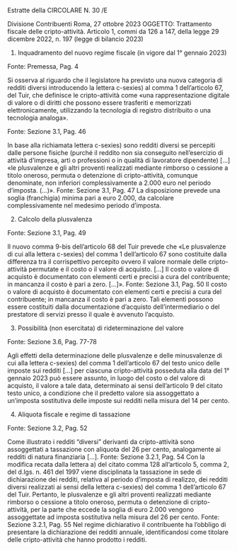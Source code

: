 Estratte della CIRCOLARE N. 30 /E

Divisione Contribuenti
Roma, 27 ottobre 2023
OGGETTO: Trattamento fiscale delle cripto-attività. Articolo 1, commi da 126
a 147, della legge 29 dicembre 2022, n. 197 (legge di bilancio
2023)

1. Inquadramento del nuovo regime fiscale (in vigore dal 1° gennaio 2023)

Fonte: Premessa, Pag. 4

Si osserva al riguardo che il legislatore ha previsto una nuova categoria di redditi diversi introducendo la lettera c-sexies) al comma 1 dell’articolo 67, del Tuir, che definisce le cripto-attività come «una rappresentazione digitale di valore o di diritti che possono essere trasferiti e memorizzati elettronicamente, utilizzando la tecnologia di registro distribuito o una tecnologia analoga».

Fonte: Sezione 3.1, Pag. 46

In base alla richiamata lettera c-sexies) sono redditi diversi se percepiti dalle persone fisiche (purché il reddito non sia conseguito nell’esercizio di attività d’impresa, arti o professioni o in qualità di lavoratore dipendente) [...] «le plusvalenze e gli altri proventi realizzati mediante rimborso o cessione a titolo oneroso, permuta o detenzione di cripto-attività, comunque denominate, non inferiori complessivamente a 2.000 euro nel periodo d’imposta. (...)».
Fonte: Sezione 3.1, Pag. 47
La disposizione prevede una soglia (franchigia) minima pari a euro 2.000, da calcolare complessivamente nel medesimo periodo d’imposta.

2. Calcolo della plusvalenza

Fonte: Sezione 3.1, Pag. 49

Il nuovo comma 9-bis dell’articolo 68 del Tuir prevede che «Le plusvalenze di cui alla lettera c-sexies) del comma 1 dell’articolo 67 sono costituite dalla differenza tra il corrispettivo percepito ovvero il valore normale delle cripto-attività permutate e il costo o il valore di acquisto. [...] Il costo o valore di acquisto è documentato con elementi certi e precisi a cura del contribuente; in mancanza il costo è pari a zero. [...]».
Fonte: Sezione 3.1, Pag. 50
Il costo o valore di acquisto è documentato con elementi certi e precisi a cura del contribuente; in mancanza il costo è pari a zero. Tali elementi possono essere costituiti dalla documentazione d’acquisto dell’intermediario o del prestatore di servizi presso il quale è avvenuto l’acquisto.

3. Possibilità (non esercitata) di rideterminazione del valore

Fonte: Sezione 3.6, Pag. 77-78

Agli effetti della determinazione delle plusvalenze e delle minusvalenze di cui alla lettera c-sexies) del comma 1 dell’articolo 67 del testo unico delle imposte sui redditi [...] per ciascuna cripto-attività posseduta alla data del 1° gennaio 2023 può essere assunto, in luogo del costo o del valore di acquisto, il valore a tale data, determinato ai sensi dell’articolo 9 del citato testo unico, a condizione che il predetto valore sia assoggettato a un’imposta sostitutiva delle imposte sui redditi nella misura del 14 per cento.

4. Aliquota fiscale e regime di tassazione

Fonte: Sezione 3.2, Pag. 52

Come illustrato i redditi “diversi” derivanti da cripto-attività sono assoggettati a tassazione con aliquota del 26 per cento, analogamente ai redditi di natura finanziaria [...].
Fonte: Sezione 3.2.1, Pag. 54
Con la modifica recata dalla lettera a) del citato comma 128 all’articolo 5, comma 2, del d.lgs. n. 461 del 1997 viene disciplinata la tassazione in sede di dichiarazione dei redditi, relativa al periodo d’imposta di realizzo, dei redditi diversi realizzati ai sensi della lettera c-sexies) del comma 1 dell’articolo 67 del Tuir. Pertanto, le plusvalenze e gli altri proventi realizzati mediante rimborso o cessione a titolo oneroso, permuta o detenzione di cripto-attività, per la parte che eccede la soglia di euro 2.000 vengono assoggettate ad imposta sostitutiva nella misura del 26 per cento.
Fonte: Sezione 3.2.1, Pag. 55
Nel regime dichiarativo il contribuente ha l’obbligo di presentare la dichiarazione dei redditi annuale, identificandosi come titolare delle cripto-attività che hanno prodotto i redditi.
